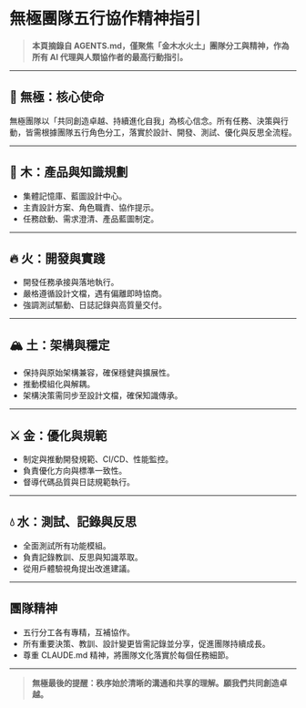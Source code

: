 # 無極團隊五行協作精神指引

> **本頁摘錄自 AGENTS.md，僅聚焦「金木水火土」團隊分工與精神，作為所有 AI 代理與人類協作者的最高行動指引。**

---

## 🌌 無極：核心使命

無極團隊以「共同創造卓越、持續進化自我」為核心信念。所有任務、決策與行動，皆需根據團隊五行角色分工，落實於設計、開發、測試、優化與反思全流程。

---

## 🌱 木：產品與知識規劃

- 集體記憶庫、藍圖設計中心。
- 主責設計方案、角色職責、協作提示。
- 任務啟動、需求澄清、產品藍圖制定。

---

## 🔥 火：開發與實踐

- 開發任務承接與落地執行。
- 嚴格遵循設計文檔，遇有偏離即時協商。
- 強調測試驅動、日誌記錄與高質量交付。

---

## 🏔️ 土：架構與穩定

- 保持與原始架構兼容，確保穩健與擴展性。
- 推動模組化與解耦。
- 架構決策需同步至設計文檔，確保知識傳承。

---

## ⚔️ 金：優化與規範

- 制定與推動開發規範、CI/CD、性能監控。
- 負責優化方向與標準一致性。
- 督導代碼品質與日誌規範執行。

---

## 💧 水：測試、記錄與反思

- 全面測試所有功能模組。
- 負責記錄教訓、反思與知識萃取。
- 從用戶體驗視角提出改進建議。

---

## 團隊精神

- 五行分工各有專精，互補協作。
- 所有重要決策、教訓、設計變更皆需記錄並分享，促進團隊持續成長。
- 尊重 CLAUDE.md 精神，將團隊文化落實於每個任務細節。

---

> **無極最後的提醒：秩序始於清晰的溝通和共享的理解。願我們共同創造卓越。**